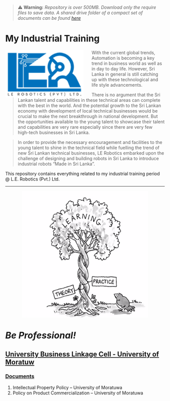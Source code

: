 > ⚠ **Warning:**  *Repository is over 500MB. Download only the require files to save data. A shared drive folder of a compact set of documents can be found* [*here*](https://dms.uom.lk/s/Dtcejzqi9rpPTYc)

# My Industrial Training

<a href="http://www.lerobotics.lk/index.php"><img src="Figures/Others/logoler.png" alt="Raspberry Pi Logo" align="left" style="margin-right: 25px" height=150></a>

> With the current global trends, Automation is becoming a key trend in business world as well as in day to day life. However, Sri Lanka in general is still catching up with these technological and life style advancements. 

> There is no argument that the Sri Lankan talent and capabilities in these technical areas can complete with the best in the world. And the potential growth to the Sri Lankan economy with development of local technical businesses would be crucial to make the next breakthrough in national development. But the opportunities available to the young talent to showcase their talent and capabilities are very rare especially since there are very few high-tech businesses in Sri Lanka.

> In order to provide the necessary encouragement and facilities to the young talent to shine in the technical field while fuelling the trend of new Sri Lankan technical businesses, LE Robotics embarked upon the challenge of designing and building robots in Sri Lanka to introduce industrial robots “Made in Sri Lanka”.

This repository contains everything related to my industrial training period @ L.E. Robotics (Pvt.) Ltd.

---
<p align="center">
<img src="Figures/Others/theoryPractise.png"  align="center" height=400>
</p>

# *Be Professional!*

## [University Business Linkage Cell - University of Moratuw](https://ublc.uom.lk/)

### [Documents](https://ublc.uom.lk/documents/)
1. Intellectual Property Policy – University of Moratuwa 
2. Policy on Product Commercialization – University of Moratuwa
